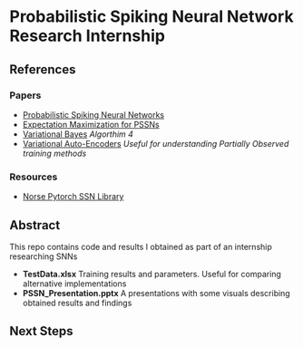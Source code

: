# Probabilistic Spiking Neural Network Research Internship

## References

### Papers

- [Probabilistic Spiking Neural Networks](https://arxiv.org/pdf/1910.01059.pdf)
- [Expectation Maximization for PSSNs](https://arxiv.org/pdf/2102.03280.pdf)
- [Variational Bayes](https://arxiv.org/pdf/2103.01327.pdf) *Algorthim 4*
- [Variational Auto-Encoders](https://arxiv.org/pdf/1906.02691.pdf) *Useful for understanding Partially Observed training methods*

### Resources

- [Norse Pytorch SSN Library](https://github.com/norse/norse)

## Abstract

This repo contains code and results I obtained as part of an internship researching SNNs

- **TestData.xlsx** Training results and parameters. Useful for comparing alternative implementations
- **PSSN_Presentation.pptx** A presentations with some visuals describing obtained results and findings

## Next Steps

